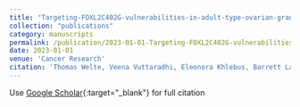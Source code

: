 ```yaml
---
title: "Targeting-FOXL2C402G-vulnerabilities-in-adult-type-ovarian-granulosa-cell-tumors"
collection: "publications"
category: manuscripts
permalink: /publication/2023-01-01-Targeting-FOXL2C402G-vulnerabilities-in-adult-type-ovarian-granulosa-cell-tumors
date: 2023-01-01
venue: 'Cancer Research'
citation: 'Thomas Welte, Veena Vuttaradhi, Eleonora Khlebus, Barrett Lawson, Robert Hillman, Nghi Nguyen, Mary Sobieski, Reid Powell, Clifford Stephan. &quot;Targeting-FOXL2C402G-vulnerabilities-in-adult-type-ovarian-granulosa-cell-tumors.&quot; Cancer Research, 2023.'
---
```


Use [Google Scholar](https://scholar.google.com/scholar?q=Targeting+FOXL2C402G+vulnerabilities+in+adult+type+ovarian+granulosa+cell+tumors){:target="_blank"} for full citation